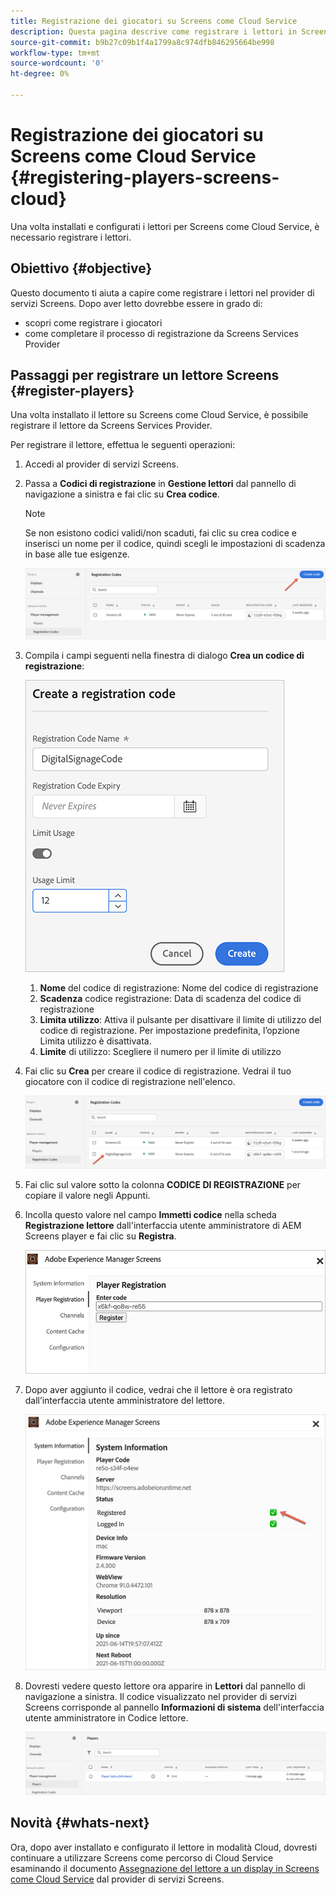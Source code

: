 ```yaml
---
title: Registrazione dei giocatori su Screens come Cloud Service
description: Questa pagina descrive come registrare i lettori in Screens come Cloud Service.
source-git-commit: b9b27c09b1f4a1799a8c974dfb846295664be998
workflow-type: tm+mt
source-wordcount: '0'
ht-degree: 0%

---
```



# Registrazione dei giocatori su Screens come Cloud Service {#registering-players-screens-cloud}

Una volta installati e configurati i lettori per Screens come Cloud Service, è necessario registrare i lettori.

## Obiettivo {#objective}

Questo documento ti aiuta a capire come registrare i lettori nel provider di servizi Screens. Dopo aver letto dovrebbe essere in grado di:

* scopri come registrare i giocatori
* come completare il processo di registrazione da Screens Services Provider

## Passaggi per registrare un lettore Screens {#register-players}

Una volta installato il lettore su Screens come Cloud Service, è possibile registrare il lettore da Screens Services Provider.

Per registrare il lettore, effettua le seguenti operazioni:

1. Accedi al provider di servizi Screens.

1. Passa a **Codici di registrazione** in **Gestione lettori** dal pannello di navigazione a sinistra e fai clic su **Crea codice**.

   >[!NOTE]
   >Se non esistono codici validi/non scaduti, fai clic su crea codice e inserisci un nome per il codice, quindi scegli le impostazioni di scadenza in base alle tue esigenze.

   ![immagine](/help/screens-cloud/assets/player/register-player1.png)

1. Compila i campi seguenti nella finestra di dialogo **Crea un codice di registrazione**:

   ![immagine](/help/screens-cloud/assets/player/register-player2.png)

   1. **Nome** del codice di registrazione: Nome del codice di registrazione
   1. **Scadenza** codice registrazione: Data di scadenza del codice di registrazione
   1. **Limita utilizzo**: Attiva il pulsante per disattivare il limite di utilizzo del codice di registrazione. Per impostazione predefinita, l’opzione Limita utilizzo è disattivata.
   1. **Limite** di utilizzo: Scegliere il numero per il limite di utilizzo

1. Fai clic su **Crea** per creare il codice di registrazione. Vedrai il tuo giocatore con il codice di registrazione nell&#39;elenco.

   ![immagine](/help/screens-cloud/assets/player/register-player3.png)

1. Fai clic sul valore sotto la colonna **CODICE DI REGISTRAZIONE** per copiare il valore negli Appunti.

1. Incolla questo valore nel campo **Immetti codice** nella scheda **Registrazione lettore** dall&#39;interfaccia utente amministratore di AEM Screens player e fai clic su **Registra**.

   ![immagine](/help/screens-cloud/assets/player/register-player4.png)


1. Dopo aver aggiunto il codice, vedrai che il lettore è ora registrato dall’interfaccia utente amministratore del lettore.

   ![immagine](/help/screens-cloud/assets/player/register-player5.png)

1. Dovresti vedere questo lettore ora apparire in **Lettori** dal pannello di navigazione a sinistra. Il codice visualizzato nel provider di servizi Screens corrisponde al pannello **Informazioni di sistema** dell&#39;interfaccia utente amministratore in Codice lettore.

   ![immagine](/help/screens-cloud/assets/player/register-player6.png)

## Novità {#whats-next}

Ora, dopo aver installato e configurato il lettore in modalità Cloud, dovresti continuare a utilizzare Screens come percorso di Cloud Service esaminando il documento [Assegnazione del lettore a un display in Screens come Cloud Service](/help/screens-cloud/managing-players-registration/assigning-player-display.md) dal provider di servizi Screens.